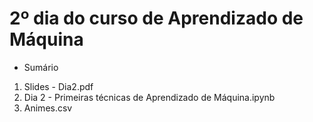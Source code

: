 # 2º dia do curso de Aprendizado de Máquina
* Sumário
1. Slides - Dia2.pdf
2. Dia 2 - Primeiras técnicas de Aprendizado de Máquina.ipynb
3. Animes.csv
